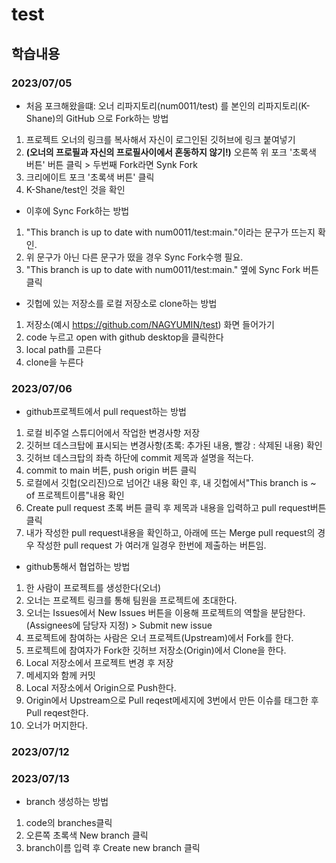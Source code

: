 # test
## 학습내용
### 2023/07/05

- 처음 포크해왔을떄: 오너 리파지토리(num0011/test) 를 본인의 리파지토리(K-Shane)의 GitHub 으로 Fork하는 방법
1. 프로젝트 오너의 링크를 복사해서 자신이 로그인된 깃허브에 링크 붙여넣기
2. **(오너의 프로필과 자신의 프로필사이에서 혼동하지 않기!)**
오른쪽 위 포크 '초록색 버튼' 버튼 클릭 > 두번째 Fork라면 Synk Fork
3. 크리에이트 포크 '초록색 버튼' 클릭
4. K-Shane/test인 것을 확인

- 이후에 Sync Fork하는 방법
1. "This branch is up to date with num0011/test:main."이라는 문구가 뜨는지 확인.
2. 위 문구가 아닌 다른 문구가 떴을 경우 Sync Fork수행 필요.
3. "This branch is up to date with num0011/test:main." 옆에 Sync Fork 버튼 클릭

- 깃헙에 있는 저장소를 로컬 저장소로 clone하는 방법
1. 저장소(예시 https://github.com/NAGYUMIN/test) 화면 들어가기
2. code 누르고 open with github desktop을 클릭한다
3. local path를 고른다
4. clone을 누른다

### 2023/07/06
- github프로젝트에서 pull request하는 방법
1. 로컬 비주얼 스튜디어에서 작업한 변경사항 저장 
2. 깃허브 데스크탑에 표시되는 변경사항(초록: 추가된 내용, 빨강 : 삭제된 내용) 확인
3. 깃허브 데스크탑의 좌측 하단에 commit 제목과 설명을 적는다.
4.  commit to main 버튼, push origin 버튼 클릭
5. 로컬에서 깃헙(오리진)으로 넘어간 내용 확인 후, 내 깃헙에서"This branch is ~ of 프로젝트이름"내용 확인
6. Create pull request 초록 버튼 클릭 후 제목과 내용을 입력하고 pull request버튼 클릭
7. 내가 작성한 pull request내용을 확인하고,
아래에 뜨는 Merge pull request의 경우 작성한 pull request 가 여러개 일경우 한번에 제출하는 버튼임.

- github통해서 협업하는 방법
1. 한 사람이 프로젝트를 생성한다(오너)
2. 오너는 프로젝트 링크를 통해 팀원을 프로젝트에 초대한다.
3. 오너는 Issues에서 New Issues 버튼을 이용해 프로젝트의 역할을 분담한다. (Assignees에 담당자 지정) > Submit new issue
4. 프로젝트에 참여하는 사람은 오너 프로젝트(Upstream)에서 Fork를 한다.
5. 프로젝트에 참여자가 Fork한 깃허브 저장소(Origin)에서 Clone을 한다.
6. Local 저장소에서 프로젝트 변경 후 저장
7. 메세지와 함께 커밋
8. Local 저장소에서 Origin으로 Push한다.
9. Origin에서 Upstream으로 Pull reqest메세지에 3번에서 만든 이슈를 태그한 후 Pull reqest한다.
10. 오너가 머지한다.

### 2023/07/12

### 2023/07/13
- branch 생성하는 방법
1. code의 branches클릭
2. 오른쪽 초록색 New branch 클릭
3. branch이름 입력 후 Create new branch 클릭
